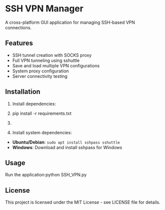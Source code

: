 # SSH VPN Manager

A cross-platform GUI application for managing SSH-based VPN connections.

## Features

- SSH tunnel creation with SOCKS proxy
- Full VPN tunneling using sshuttle
- Save and load multiple VPN configurations
- System proxy configuration
- Server connectivity testing

## Installation

1. Install dependencies:
2. pip install -r requirements.txt

3. 
2. Install system dependencies:
- **Ubuntu/Debian**: `sudo apt install sshpass sshuttle`
- **Windows**: Download and install sshpass for Windows

## Usage

Run the application:python SSH_VPN.py


## License

This project is licensed under the MIT License - see LICENSE file for details.
